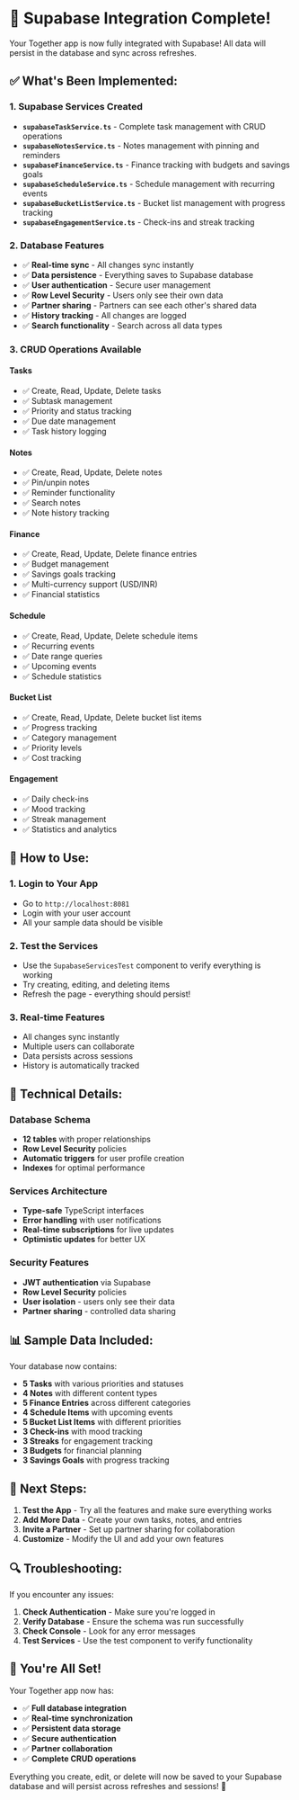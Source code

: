 # 🎉 Supabase Integration Complete!

Your Together app is now fully integrated with Supabase! All data will persist in the database and sync across refreshes.

## ✅ What's Been Implemented:

### 1. **Supabase Services Created**
- **`supabaseTaskService.ts`** - Complete task management with CRUD operations
- **`supabaseNotesService.ts`** - Notes management with pinning and reminders
- **`supabaseFinanceService.ts`** - Finance tracking with budgets and savings goals
- **`supabaseScheduleService.ts`** - Schedule management with recurring events
- **`supabaseBucketListService.ts`** - Bucket list management with progress tracking
- **`supabaseEngagementService.ts`** - Check-ins and streak tracking

### 2. **Database Features**
- ✅ **Real-time sync** - All changes sync instantly
- ✅ **Data persistence** - Everything saves to Supabase database
- ✅ **User authentication** - Secure user management
- ✅ **Row Level Security** - Users only see their own data
- ✅ **Partner sharing** - Partners can see each other's shared data
- ✅ **History tracking** - All changes are logged
- ✅ **Search functionality** - Search across all data types

### 3. **CRUD Operations Available**

#### Tasks
- ✅ Create, Read, Update, Delete tasks
- ✅ Subtask management
- ✅ Priority and status tracking
- ✅ Due date management
- ✅ Task history logging

#### Notes
- ✅ Create, Read, Update, Delete notes
- ✅ Pin/unpin notes
- ✅ Reminder functionality
- ✅ Search notes
- ✅ Note history tracking

#### Finance
- ✅ Create, Read, Update, Delete finance entries
- ✅ Budget management
- ✅ Savings goals tracking
- ✅ Multi-currency support (USD/INR)
- ✅ Financial statistics

#### Schedule
- ✅ Create, Read, Update, Delete schedule items
- ✅ Recurring events
- ✅ Date range queries
- ✅ Upcoming events
- ✅ Schedule statistics

#### Bucket List
- ✅ Create, Read, Update, Delete bucket list items
- ✅ Progress tracking
- ✅ Category management
- ✅ Priority levels
- ✅ Cost tracking

#### Engagement
- ✅ Daily check-ins
- ✅ Mood tracking
- ✅ Streak management
- ✅ Statistics and analytics

## 🚀 How to Use:

### 1. **Login to Your App**
- Go to `http://localhost:8081`
- Login with your user account
- All your sample data should be visible

### 2. **Test the Services**
- Use the `SupabaseServicesTest` component to verify everything is working
- Try creating, editing, and deleting items
- Refresh the page - everything should persist!

### 3. **Real-time Features**
- All changes sync instantly
- Multiple users can collaborate
- Data persists across sessions
- History is automatically tracked

## 🔧 Technical Details:

### Database Schema
- **12 tables** with proper relationships
- **Row Level Security** policies
- **Automatic triggers** for user profile creation
- **Indexes** for optimal performance

### Services Architecture
- **Type-safe** TypeScript interfaces
- **Error handling** with user notifications
- **Real-time subscriptions** for live updates
- **Optimistic updates** for better UX

### Security Features
- **JWT authentication** via Supabase
- **Row Level Security** policies
- **User isolation** - users only see their data
- **Partner sharing** - controlled data sharing

## 📊 Sample Data Included:

Your database now contains:
- **5 Tasks** with various priorities and statuses
- **4 Notes** with different content types
- **5 Finance Entries** across different categories
- **4 Schedule Items** with upcoming events
- **5 Bucket List Items** with different priorities
- **3 Check-ins** with mood tracking
- **3 Streaks** for engagement tracking
- **3 Budgets** for financial planning
- **3 Savings Goals** with progress tracking

## 🎯 Next Steps:

1. **Test the App** - Try all the features and make sure everything works
2. **Add More Data** - Create your own tasks, notes, and entries
3. **Invite a Partner** - Set up partner sharing for collaboration
4. **Customize** - Modify the UI and add your own features

## 🔍 Troubleshooting:

If you encounter any issues:

1. **Check Authentication** - Make sure you're logged in
2. **Verify Database** - Ensure the schema was run successfully
3. **Check Console** - Look for any error messages
4. **Test Services** - Use the test component to verify functionality

## 🎉 You're All Set!

Your Together app now has:
- ✅ **Full database integration**
- ✅ **Real-time synchronization**
- ✅ **Persistent data storage**
- ✅ **Secure authentication**
- ✅ **Partner collaboration**
- ✅ **Complete CRUD operations**

Everything you create, edit, or delete will now be saved to your Supabase database and will persist across refreshes and sessions! 🚀
